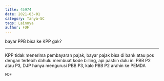 ```yaml
---
title: 45974
date: 2021-03-01
category: Tanya-SC
tags: Lainnya
author: FDF
---
```


bayar PPB bisa ke KPP gak?

---

KPP tidak menerima pembayaran pajak, bayar pajak bisa di bank atau pos dengan terlebih dahulu membuat kode billing, api pastiin dulu ini PBB P2 atau P3, DJP hanya mengurusi PBB P3, kalo PBB P2 arahin ke PEMDA

`FDF`
